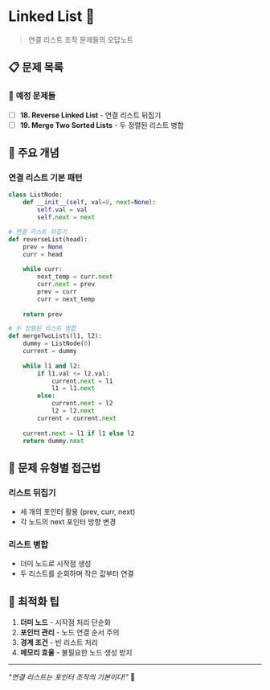 # Linked List 🔗

> 연결 리스트 조작 문제들의 오답노트

## 📋 문제 목록

### 🔄 **예정 문제들**
- [ ] **18. Reverse Linked List** - 연결 리스트 뒤집기
- [ ] **19. Merge Two Sorted Lists** - 두 정렬된 리스트 병합

## 🔧 주요 개념

### **연결 리스트 기본 패턴**
```python
class ListNode:
    def __init__(self, val=0, next=None):
        self.val = val
        self.next = next

# 연결 리스트 뒤집기
def reverseList(head):
    prev = None
    curr = head
    
    while curr:
        next_temp = curr.next
        curr.next = prev
        prev = curr
        curr = next_temp
    
    return prev

# 두 정렬된 리스트 병합
def mergeTwoLists(l1, l2):
    dummy = ListNode(0)
    current = dummy
    
    while l1 and l2:
        if l1.val <= l2.val:
            current.next = l1
            l1 = l1.next
        else:
            current.next = l2
            l2 = l2.next
        current = current.next
    
    current.next = l1 if l1 else l2
    return dummy.next
```

## 📝 문제 유형별 접근법

### **리스트 뒤집기**
- 세 개의 포인터 활용 (prev, curr, next)
- 각 노드의 next 포인터 방향 변경

### **리스트 병합**
- 더미 노드로 시작점 생성
- 두 리스트를 순회하며 작은 값부터 연결

## 🚀 최적화 팁

1. **더미 노드** - 시작점 처리 단순화
2. **포인터 관리** - 노드 연결 순서 주의
3. **경계 조건** - 빈 리스트 처리
4. **메모리 효율** - 불필요한 노드 생성 방지

---

*"연결 리스트는 포인터 조작의 기본이다!"* 🚀

